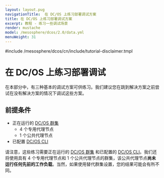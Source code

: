 ```yaml
---
layout: layout.pug
navigationTitle:  在 DC/OS 上练习部署调试方案
title: 在 DC/OS 上练习部署调试方案
excerpt: 教程 - 练习一些调试场景
render: mustache
model: /mesosphere/dcos/2.0/data.yml
menuWeight: 31
---
```

#include /mesosphere/dcos/cn/include/tutorial-disclaimer.tmpl

<!-- IV. Hands On Examples Section -->

<a name=hands-on></a>

# 在 DC/OS 上练习部署调试

在本部分中，有三种基本的调试方案可供练习。我们建议您在跳到解决方案之前尝试在没有解决方案的情况下调试这些方案。

## 前提条件

- 正在运行的 [DC/OS 群集](/mesosphere/dcos/cn/2.0/installing/)
    - 4 个专用代理节点
    - 1 个公共代理节点
- 已配置 [DC/OS CLI](/mesosphere/dcos/cn/2.0/cli/install/)

请注意，这些练习需要正在运行的 [DC/OS 群集](/mesosphere/dcos/cn/2.0/installing/) 和已配置的 [DC/OS CLI](/mesosphere/dcos/cn/2.0/cli/install/)。我们还将使用具有 4 个专用代理节点和 1 个公共代理节点的群集，该公共代理节点**尚未运行任何先前的工作负载**。当然，如果使用替代群集设置，您的结果可能会有所不同。

